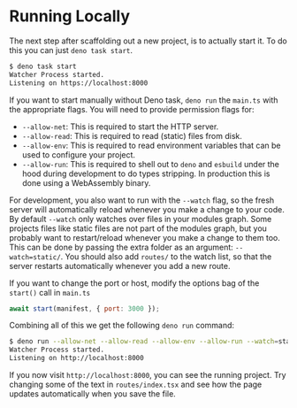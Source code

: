 # Running Locally

The next step after scaffolding out a new project, is to actually start
it. To do this you can just `deno task start`.

```bash
$ deno task start
Watcher Process started.
Listening on https://localhost:8000
```

If you want to start manually without Deno task, `deno run` the `main.ts` with the appropriate flags. You will need to provide permission flags for:

* `--allow-net`: This is required to start the HTTP server.
* `--allow-read`: This is required to read (static) files from disk.
* `--allow-env`: This is required to read environment variables that can be used to configure your project.
* `--allow-run`: This is required to shell out to `deno` and `esbuild` under the hood during development to do types stripping. In production this is done using a WebAssembly binary.

For development, you also want to run with the `--watch` flag, so the fresh server will automatically reload whenever you make a change to your code. By default `--watch` only watches over files in your modules graph. Some projects files like static files are not part of the modules graph, but you probably want to restart/reload whenever you make a change to them too. This can be done by passing the extra folder as an argument: `--watch=static/`. You should also add `routes/` to the watch list, so that the server restarts automatically whenever you add a new route.

If you want to change the port or host, modify the options bag of the `start()` call in `main.ts`

```javascript
await start(manifest, { port: 3000 });
```

Combining all of this we get the following `deno run` command:

```bash
$ deno run --allow-net --allow-read --allow-env --allow-run --watch=static/,routes/ main.ts
Watcher Process started.
Listening on http://localhost:8000
```

If you now visit `http://localhost:8000`, you can see the running project. Try changing some of the text in `routes/index.tsx` and see how the page updates automatically when you save the file.
